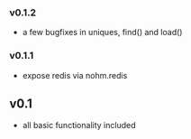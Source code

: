 ### v0.1.2
   - a few bugfixes in uniques, find() and load()
### v0.1.1
   - expose redis via nohm.redis
## v0.1
   - all basic functionality included
